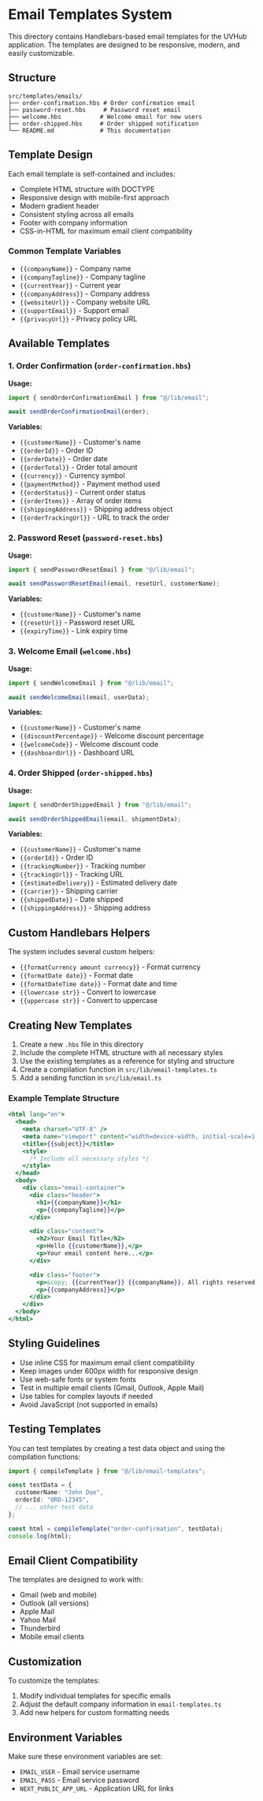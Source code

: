 # Email Templates System

This directory contains Handlebars-based email templates for the UVHub application. The templates are designed to be responsive, modern, and easily customizable.

## Structure

```
src/templates/emails/
├── order-confirmation.hbs # Order confirmation email
├── password-reset.hbs     # Password reset email
├── welcome.hbs           # Welcome email for new users
├── order-shipped.hbs     # Order shipped notification
└── README.md             # This documentation
```

## Template Design

Each email template is self-contained and includes:

- Complete HTML structure with DOCTYPE
- Responsive design with mobile-first approach
- Modern gradient header
- Consistent styling across all emails
- Footer with company information
- CSS-in-HTML for maximum email client compatibility

### Common Template Variables

- `{{companyName}}` - Company name
- `{{companyTagline}}` - Company tagline
- `{{currentYear}}` - Current year
- `{{companyAddress}}` - Company address
- `{{websiteUrl}}` - Company website URL
- `{{supportEmail}}` - Support email
- `{{privacyUrl}}` - Privacy policy URL

## Available Templates

### 1. Order Confirmation (`order-confirmation.hbs`)

**Usage:**

```typescript
import { sendOrderConfirmationEmail } from "@/lib/email";

await sendOrderConfirmationEmail(order);
```

**Variables:**

- `{{customerName}}` - Customer's name
- `{{orderId}}` - Order ID
- `{{orderDate}}` - Order date
- `{{orderTotal}}` - Order total amount
- `{{currency}}` - Currency symbol
- `{{paymentMethod}}` - Payment method used
- `{{orderStatus}}` - Current order status
- `{{orderItems}}` - Array of order items
- `{{shippingAddress}}` - Shipping address object
- `{{orderTrackingUrl}}` - URL to track the order

### 2. Password Reset (`password-reset.hbs`)

**Usage:**

```typescript
import { sendPasswordResetEmail } from "@/lib/email";

await sendPasswordResetEmail(email, resetUrl, customerName);
```

**Variables:**

- `{{customerName}}` - Customer's name
- `{{resetUrl}}` - Password reset URL
- `{{expiryTime}}` - Link expiry time

### 3. Welcome Email (`welcome.hbs`)

**Usage:**

```typescript
import { sendWelcomeEmail } from "@/lib/email";

await sendWelcomeEmail(email, userData);
```

**Variables:**

- `{{customerName}}` - Customer's name
- `{{discountPercentage}}` - Welcome discount percentage
- `{{welcomeCode}}` - Welcome discount code
- `{{dashboardUrl}}` - Dashboard URL

### 4. Order Shipped (`order-shipped.hbs`)

**Usage:**

```typescript
import { sendOrderShippedEmail } from "@/lib/email";

await sendOrderShippedEmail(email, shipmentData);
```

**Variables:**

- `{{customerName}}` - Customer's name
- `{{orderId}}` - Order ID
- `{{trackingNumber}}` - Tracking number
- `{{trackingUrl}}` - Tracking URL
- `{{estimatedDelivery}}` - Estimated delivery date
- `{{carrier}}` - Shipping carrier
- `{{shippedDate}}` - Date shipped
- `{{shippingAddress}}` - Shipping address

## Custom Handlebars Helpers

The system includes several custom helpers:

- `{{formatCurrency amount currency}}` - Format currency
- `{{formatDate date}}` - Format date
- `{{formatDateTime date}}` - Format date and time
- `{{lowercase str}}` - Convert to lowercase
- `{{uppercase str}}` - Convert to uppercase

## Creating New Templates

1. Create a new `.hbs` file in this directory
2. Include the complete HTML structure with all necessary styles
3. Use the existing templates as a reference for styling and structure
4. Create a compilation function in `src/lib/email-templates.ts`
5. Add a sending function in `src/lib/email.ts`

### Example Template Structure

```handlebars
<html lang="en">
  <head>
    <meta charset="UTF-8" />
    <meta name="viewport" content="width=device-width, initial-scale=1.0" />
    <title>{{subject}}</title>
    <style>
      /* Include all necessary styles */
    </style>
  </head>
  <body>
    <div class="email-container">
      <div class="header">
        <h1>{{companyName}}</h1>
        <p>{{companyTagline}}</p>
      </div>

      <div class="content">
        <h2>Your Email Title</h2>
        <p>Hello {{customerName}},</p>
        <p>Your email content here...</p>
      </div>

      <div class="footer">
        <p>&copy; {{currentYear}} {{companyName}}. All rights reserved.</p>
        <p>{{companyAddress}}</p>
      </div>
    </div>
  </body>
</html>
```

## Styling Guidelines

- Use inline CSS for maximum email client compatibility
- Keep images under 600px width for responsive design
- Use web-safe fonts or system fonts
- Test in multiple email clients (Gmail, Outlook, Apple Mail)
- Use tables for complex layouts if needed
- Avoid JavaScript (not supported in emails)

## Testing Templates

You can test templates by creating a test data object and using the compilation functions:

```typescript
import { compileTemplate } from "@/lib/email-templates";

const testData = {
  customerName: "John Doe",
  orderId: "ORD-12345",
  // ... other test data
};

const html = compileTemplate("order-confirmation", testData);
console.log(html);
```

## Email Client Compatibility

The templates are designed to work with:

- Gmail (web and mobile)
- Outlook (all versions)
- Apple Mail
- Yahoo Mail
- Thunderbird
- Mobile email clients

## Customization

To customize the templates:

1. Modify individual templates for specific emails
2. Adjust the default company information in `email-templates.ts`
3. Add new helpers for custom formatting needs

## Environment Variables

Make sure these environment variables are set:

- `EMAIL_USER` - Email service username
- `EMAIL_PASS` - Email service password
- `NEXT_PUBLIC_APP_URL` - Application URL for links
